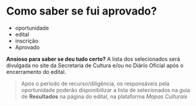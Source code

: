 # Como saber se fui aprovado?

- oportunidade
- edital
- inscrição
- Aprovado

**Ansioso para saber se deu tudo certo?** A lista dos selecionados será divulgada no site da Secretaria de Cultura e/ou no Diário Oficial após o encerramento do edital.

> Após o período de recurso/diligência, os responsáveis pela oportunidade poderão disponibilizar a lista de selecionados na guia de **Resultados** na página do edital, na plataforma *Mapas Culturais*